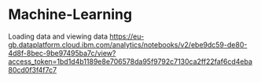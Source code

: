 # Machine-Learning
Loading data and viewing data
https://eu-gb.dataplatform.cloud.ibm.com/analytics/notebooks/v2/ebe9dc59-de80-4d8f-8bec-9be97495ba7c/view?access_token=1bd1d4b1189e8e706578da95f9792c7130ca2ff22faf6cd4eba80cd0f3f4f7c7
